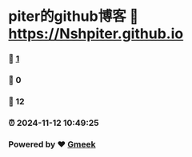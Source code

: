# piter的github博客 :link: https://Nshpiter.github.io 
### :page_facing_up: [1](https://Nshpiter.github.io/tag.html) 
### :speech_balloon: 0 
### :hibiscus: 12 
### :alarm_clock: 2024-11-12 10:49:25 
### Powered by :heart: [Gmeek](https://github.com/Meekdai/Gmeek)
